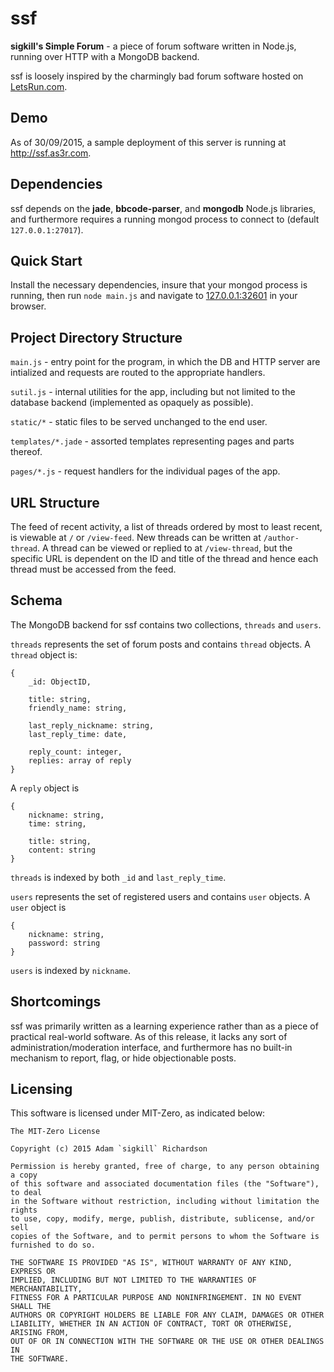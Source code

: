 # ssf

**sigkill's Simple Forum** - a piece of forum software written in Node.js,
running over HTTP with a MongoDB backend.

ssf is loosely inspired by the charmingly bad forum software hosted on [LetsRun.com](http://letsrun.com).

## Demo

As of 30/09/2015, a sample deployment of this server is running at http://ssf.as3r.com.

## Dependencies

ssf depends on the **jade**, **bbcode-parser**, and **mongodb** Node.js libraries, and furthermore
requires a running mongod process to connect to (default `127.0.0.1:27017`).

## Quick Start

Install the necessary dependencies, insure that your mongod process is running,
then run `node main.js` and navigate to [127.0.0.1:32601](http://127.0.0.1:32601) in your browser.

## Project Directory Structure
`main.js` - entry point for the program, in which the DB and HTTP server are intialized
and requests are routed to the appropriate handlers.

`sutil.js` - internal utilities for the app, including but not limited to the database
backend (implemented as opaquely as possible).

`static/*` - static files to be served unchanged to the end user.

`templates/*.jade` - assorted templates representing pages and parts thereof.

`pages/*.js` - request handlers for the individual pages of the app.

## URL Structure
The feed of recent activity, a list of threads ordered by most to least recent,
is viewable at `/` or `/view-feed`. New threads can be written at `/author-thread`.
A thread can be viewed or replied to at `/view-thread`, but the specific URL is dependent
on the ID and title of the thread and hence each thread must be accessed from the feed.

## Schema
The MongoDB backend for ssf contains two collections, `threads` and `users`.

`threads` represents the set of forum posts and
contains `thread` objects. A `thread` object is:
```
{
	_id: ObjectID,

	title: string,
	friendly_name: string,

	last_reply_nickname: string,
	last_reply_time: date,

	reply_count: integer,
	replies: array of reply
}
```
A `reply` object is
```
{
	nickname: string,
	time: string,

	title: string,
	content: string
}
```
`threads` is indexed by both `_id` and `last_reply_time`.

`users` represents the set of registered users
and contains `user` objects. A `user` object is
```
{
	nickname: string,
	password: string
}
```
`users` is indexed by `nickname`.

## Shortcomings

ssf was primarily written as a learning experience rather than as a piece of
practical real-world software. As of this release, it lacks any sort of
administration/moderation interface, and furthermore has no built-in mechanism
to report, flag, or hide objectionable posts.

## Licensing

This software is licensed under MIT-Zero, as indicated below:
```
The MIT-Zero License

Copyright (c) 2015 Adam `sigkill` Richardson

Permission is hereby granted, free of charge, to any person obtaining a copy
of this software and associated documentation files (the "Software"), to deal
in the Software without restriction, including without limitation the rights
to use, copy, modify, merge, publish, distribute, sublicense, and/or sell
copies of the Software, and to permit persons to whom the Software is
furnished to do so.

THE SOFTWARE IS PROVIDED "AS IS", WITHOUT WARRANTY OF ANY KIND, EXPRESS OR
IMPLIED, INCLUDING BUT NOT LIMITED TO THE WARRANTIES OF MERCHANTABILITY,
FITNESS FOR A PARTICULAR PURPOSE AND NONINFRINGEMENT. IN NO EVENT SHALL THE
AUTHORS OR COPYRIGHT HOLDERS BE LIABLE FOR ANY CLAIM, DAMAGES OR OTHER
LIABILITY, WHETHER IN AN ACTION OF CONTRACT, TORT OR OTHERWISE, ARISING FROM,
OUT OF OR IN CONNECTION WITH THE SOFTWARE OR THE USE OR OTHER DEALINGS IN
THE SOFTWARE.
```
